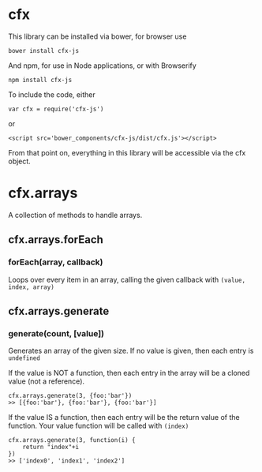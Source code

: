 # cfx

This library can be installed via bower, for browser use

    bower install cfx-js

And npm, for use in Node applications, or with Browserify

    npm install cfx-js

To include the code, either

    var cfx = require('cfx-js')

or

    <script src='bower_components/cfx-js/dist/cfx.js'></script>

From that point on, everything in this library will be accessible via the cfx object.

# cfx.arrays

A collection of methods to handle arrays.

## cfx.arrays.forEach
### forEach(array, callback)

Loops over every item in an array, calling the given callback with `(value, index, array)`

## cfx.arrays.generate
### generate(count, [value])

Generates an array of the given size. If no value is given, then each entry is `undefined`

If the value is NOT a function, then each entry in the array will be a cloned value (not a reference).

    cfx.arrays.generate(3, {foo:'bar'})
    >> [{foo:'bar'}, {foo:'bar'}, {foo:'bar'}]

If the value IS a function, then each entry will be the return value of the function. Your value function will be called with `(index)`

    cfx.arrays.generate(3, function(i) {
        return "index"+i
    })
    >> ['index0', 'index1', 'index2']